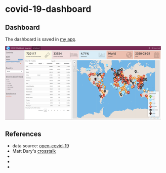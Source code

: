 # covid-19-dashboard

## Dashboard

The dashboard is saved in [my app](https://app.zhongjzsb.com/COVID-19-dashboard/).

[![](flexdashboard-screenshot.png)](https://app.zhongjzsb.com/COVID-19-dashboard/)

## References

- data source: [open-covid-19](https://github.com/open-covid-19/data)
- Matt Dary's [crosstalk](https://matt-dray.github.io/earl18-crosstalk/)
- [](https://github.com/SimonGoring/ShinyLeaflet-tutorial/blob/master/Shiny-leaflet-tutorial.Rmd)
- [](https://rstudio.github.io/leaflet/shiny.html)
- [](https://github.com/rstudio/flexdashboard/issues/236)